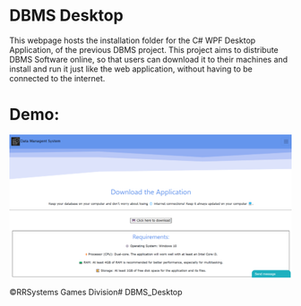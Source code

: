 # DBMS Desktop

This webpage hosts the installation folder for the C# WPF Desktop Application, of the previous DBMS project. This project aims to distribute DBMS Software online, so that users can download it to their machines and install and run it just like the web application, without having to be connected to the internet.

# Demo:

![App Screenshot](./Public/images/DemoApp.png)

©️RRSystems Games Division# DBMS_Desktop
